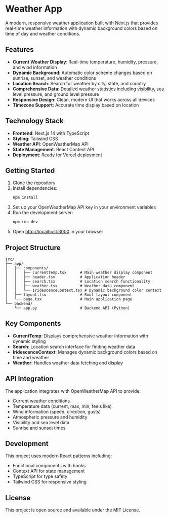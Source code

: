 # Weather App

A modern, responsive weather application built with Next.js that provides real-time weather information with dynamic background colors based on time of day and weather conditions.

## Features

- **Current Weather Display**: Real-time temperature, humidity, pressure, and wind information
- **Dynamic Background**: Automatic color scheme changes based on sunrise, sunset, and weather conditions
- **Location Search**: Search for weather by city, state, and country
- **Comprehensive Data**: Detailed weather statistics including visibility, sea level pressure, and ground level pressure
- **Responsive Design**: Clean, modern UI that works across all devices
- **Timezone Support**: Accurate time display based on location

## Technology Stack

- **Frontend**: Next.js 14 with TypeScript
- **Styling**: Tailwind CSS
- **Weather API**: OpenWeatherMap API
- **State Management**: React Context API
- **Deployment**: Ready for Vercel deployment

## Getting Started

1. Clone the repository
2. Install dependencies:
   ```bash
   npm install
   ```
3. Set up your OpenWeatherMap API key in your environment variables
4. Run the development server:
   ```bash
   npm run dev
   ```
5. Open [http://localhost:3000](http://localhost:3000) in your browser

## Project Structure

```
src/
├── app/
│   ├── components/
│   │   ├── currentTemp.tsx      # Main weather display component
│   │   ├── header.tsx           # Application header
│   │   ├── search.tsx           # Location search functionality
│   │   ├── weather.tsx          # Weather data component
│   │   └── IridescenceContext.tsx # Dynamic background color context
│   ├── layout.tsx               # Root layout component
│   └── page.tsx                 # Main application page
└── backend/
    └── app.py                   # Backend API (Python)
```

## Key Components

- **CurrentTemp**: Displays comprehensive weather information with dynamic styling
- **Search**: Location search interface for finding weather data
- **IridescenceContext**: Manages dynamic background colors based on time and weather
- **Weather**: Handles weather data fetching and display

## API Integration

The application integrates with OpenWeatherMap API to provide:
- Current weather conditions
- Temperature data (current, max, min, feels like)
- Wind information (speed, direction, gusts)
- Atmospheric pressure and humidity
- Visibility and sea level data
- Sunrise and sunset times

## Development

This project uses modern React patterns including:
- Functional components with hooks
- Context API for state management
- TypeScript for type safety
- Tailwind CSS for responsive styling

## License

This project is open source and available under the MIT License.
